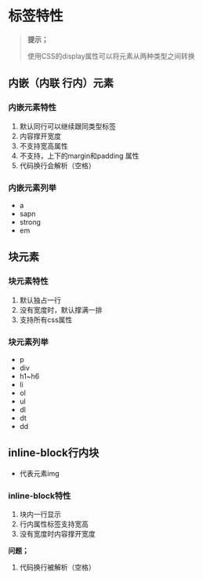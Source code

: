 # 标签特性

> **提示；**
>
> 使用CSS的display属性可以将元素从两种类型之间转换

## 内嵌（内联 行内）元素

### 内嵌元素特性

1. 默认同行可以继续跟同类型标签
2. 内容撑开宽度
3. 不支持宽高属性
4. 不支持，上下的margin和padding 属性
5. 代码换行会解析（空格）

### 内嵌元素列举

- a
- sapn
- strong
- em

## 块元素

### 块元素特性

1. 默认独占一行
2. 没有宽度时，默认撑满一排
3. 支持所有css属性

### 块元素列举

- p
- div
- h1~h6
- li
- ol
- ul
- dl
- dt
- dd

## inline-block行内块

- 代表元素img

### inline-block特性

1. 块内一行显示
2. 行内属性标签支持宽高
3. 没有宽度时内容撑开宽度

**问题；**

1. 代码换行被解析（空格）

